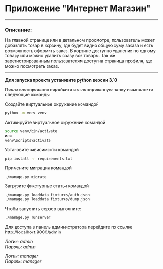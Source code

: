 # Приложение "Интернет Магазин"

______________________________________________

### Описание:
На главной странице или в детальном просмотре, пользователь может добавлять товар в корзину, где будет видно общую суму заказа и есть возможность оформить заказ. В корзине доступно удаление по одному товару или можно удалить сразу все товары. Так же зарегистрированным пользователям доступна страница профиля, где можно посмотреть заказ. 

___________________________________


**Для запуска проекта установите python версии 3.10**

После клонирования перейдите в склонированную папку и выполните следующие команды:

Создайте виртуальное окружение командой

```bash
python -m venv venv
``` 

Активируйте виртуальное окружение командой

```bash
source venv/bin/activate
или
venv\Scripts\activate
```

Установите зависимости командой

```bash
pip install -r requirements.txt
```

Примените миграции командой
```bash
./manage.py migrate
```

Загрузите фикстурные статьи командой

```bash
./manage.py loaddata fixtures/auth.json
./manage.py loaddata fixtures/dump.json
```

Чтобы запустить сервер выполните:

```bash
./manage.py runserver
```

Для доступа в панель администратора перейдите по ссылке http://localhost:8000/admin


*Логин: admin*            
*Пароль: admin*

*Логин: manager*            
*Пароль: manager*


